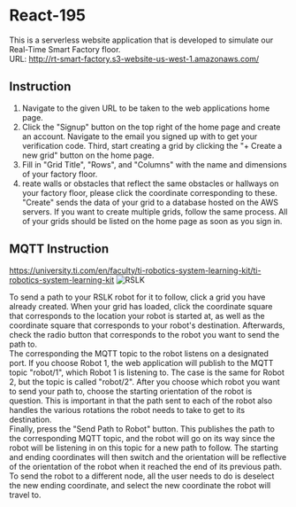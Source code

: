 # React-195
This is a serverless website application that is developed to simulate our Real-Time Smart Factory floor.             
URL: http://rt-smart-factory.s3-website-us-west-1.amazonaws.com/ 

## Instruction
1. Navigate to the given URL to be taken to the web applications home page. 
2. Click the "Signup" button on the top right of the home page and create an account. Navigate to the email you signed up with to get your verification code. Third, start creating a grid by clicking the "+ Create a new grid" button on the home page. 
3. Fill in "Grid Title", "Rows", and "Columns" with the name and dimensions of your factory floor. 
4. reate walls or obstacles that reflect the same obstacles or hallways on your factory floor, please click the coordinate corresponding to these. "Create" sends the data of your grid to a database hosted on the AWS servers. If you want to create multiple grids, follow the same process. All of your grids should be listed on the home page as soon as you sign in.

## MQTT Instruction
https://university.ti.com/en/faculty/ti-robotics-system-learning-kit/ti-robotics-system-learning-kit
![RSLK](https://embeddedcomputing.weebly.com/uploads/1/1/6/2/11624344/rslk-1-1_orig.jpg)

To send a path to your RSLK robot for it to follow, click a grid you have already created. 
When your grid has loaded, click the coordinate square that corresponds to the location your robot is started at, as well as the coordinate square that corresponds to your robot's destination. Afterwards, check the radio button that corresponds to the robot you want to send the path to.
<br />
The corresponding the MQTT topic to the robot listens on a designated port. If you choose Robot 1, the web application will publish to the MQTT topic "robot/1", which Robot 1 is listening to. The case is the same for Robot 2, but the topic is called "robot/2". After you choose which robot you want to send your path to, choose the starting orientation of the robot is question. This is important in that the path sent to each of the robot also handles the various rotations the robot needs to take to get to its destination. 
<br />
Finally, press the "Send Path to Robot" button. This publishes the path to the corresponding MQTT topic, and the robot will go on its way since the robot will be listening in on this topic for a new path to follow. The starting and ending coordinates will then switch and the orientation will be reflective of the orientation of the robot when it reached the end of its previous path. To send the robot to a different node, all the user needs to do is deselect the new ending coordinate, and select the new coordinate the robot will travel to. 
